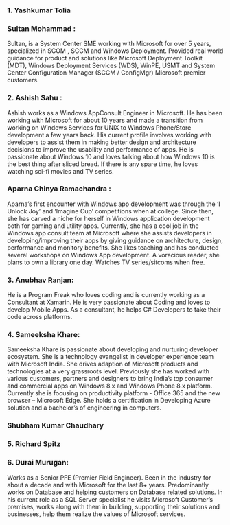 ### 1. Yashkumar Tolia
### Sultan Mohammad :
Sultan, is a System Center SME working with Microsoft for over 5 years, specialized in SCOM , SCCM and Windows Deployment. Provided real world guidance for product and solutions like Microsoft Deployment Toolkit (MDT), Windows Deployment Services (WDS), WinPE, USMT and System Center Configuration Manager (SCCM / ConfigMgr) Microsoft premier customers.

### 2. Ashish Sahu : 
Ashish works as a Windows AppConsult Engineer in Microsoft. He has been working with Microsoft for about 10 years and made a transition from working on Windows Services for UNIX to Windows Phone/Store development a few years back. His current profile involves working with developers to assist them in making better design and architecture decisions to improve the usability and performance of apps. He is passionate about Windows 10 and loves talking about how Windows 10 is the best thing after sliced bread. If there is any spare time, he loves watching sci-fi movies and TV series.

  ### Aparna Chinya Ramachandra : 
  Aparna’s first encounter with Windows app development was through the ‘I Unlock Joy’ and ‘Imagine Cup’ competitions when at college. Since then, she has carved a niche for herself in Windows application development both for gaming and utility apps. Currently, she has a cool job in the Windows app consult team at Microsoft where she assists developers in developing/improving their apps by giving guidance on architecture, design, performance and monitory benefits. She likes teaching and has conducted several workshops on Windows App development. A voracious reader, she plans to own a library one day. Watches TV series/sitcoms when free.

### 3. Anubhav Ranjan: 
He is a Program Freak who loves coding and is currently working as a Consultant at Xamarin. He is very passionate about Coding and loves to develop Mobile Apps. As a consultant, he helps C# Developers to take their code across platforms. 

### 4. Sameeksha Khare: 
Sameeksha Khare is passionate about developing and nurturing developer ecosystem. She is a technology evangelist in developer experience team with Microsoft India. She drives adaption of Microsoft products and technologies at a very grassroots level. Previously she has worked with various customers, partners and designers to bring India’s top consumer and commercial apps on Windows 8.x and Windows Phone 8.x platform. Currently she is focusing on productivity platform - Office 365 and the new browser – Microsoft Edge. She holds a certification in Developing Azure solution and a bachelor’s of engineering in computers. 
  ### Shubham Kumar Chaudhary

### 5. Richard Spitz

### 6. Durai Murugan:
Works as a Senior PFE (Premier Field Engineer). Been in the industry for about a decade and with Microsoft for the last 8+ years. Predominantly works on Database and helping customers on Database related solutions. In his current role as a SQL Server specialist he visits Microsoft Customer’s premises, works along with them in building, supporting their solutions and businesses, help them realize the values of Microsoft services.
